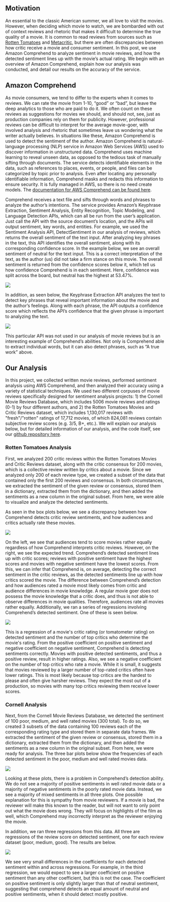 ## Motivation

An essential to the classic American summer, we all love to visit the movies. However, when deciding which movie to watch, we are bombarded with out of context reviews and rhetoric that makes it difficult to determine the true quality of a movie. It is common to read reviews from sources such as [Rotten Tomatoes](https://www.rottentomatoes.com/) and [Metacritic](https://www.metacritic.com/), but there are often discrepancies between how critic receive a movie and consumer sentiment. In this post, we use Amazon Comprehend to analyze sentiment in movie reviews, and how the detected sentiment lines up with the movie’s actual rating. We begin with an overview of Amazon Comprehend, explain how our analysis was conducted, and detail our results on the accuracy of the service.

## Amazon Comprehend
As movie consumers, we tend to differ to the experts when it comes to reviews. We can rate the movie from 1-10, “good” or “bad”, but leave the deep analytics to those who are paid to do it. We often count on these reviews as suggestions for movies we should, and should not, see, just as production companies rely on them for publicity. However, professional reviews can be difficult to interpret for the average movie-goer, with involved analysis and rhetoric that sometimes leave us wondering what the writer actually believes. In situations like these, Amazon Comprehend is used to detect the sentiment of the author.
Amazon Comprehend is natural-language processing (NLP) service in Amazon Web Services (AWS) used to discover information in unstructured data. Comprehend uses machine learning to reveal unseen data, as opposed to the tedious task of manually sifting through documents. The service detects identifiable elements in the data, such as references to places, events, or people, and files can be categorized by topic prior to analysis. Even after locating any personally identifiable information, Comprehend masks and redacts this information to ensure security. It is fully managed in AWS, so there is no need create models. The [documentation for AWS Comprehend can be found here](https://docs.aws.amazon.com/comprehend/latest/dg/comprehend-dg.pdf).


Comprehend receives a text file and sifts through words and phrases to analyze the author’s intentions. The service provides Amazon’s Keyphrase Extraction, Sentiment Analysis, Entity Recognition, Topic Modeling, and Language Detection APIs, which can all be run from the user’s application. Just call the API with the source document’s location, and the APIs will output sentiment, key words, and entities. For example, we used the Sentiment Analysis API, DetectSentiment in our analysis of reviews, which returns the overall sentiment of the text input. After analyzing key phrases in the text, this API identifies the overall sentiment, along with its corresponding confidence score. In the example below, we see an overall sentiment of neutral for the text input. This is a correct interpretation of the text, as the author (us) did not take a firm stance on this movie. The overall sentiment is returned from the confidence scores below it, which tell us how confidence Comprehend is in each sentiment. Here, confidence was split across the board, but neutral has the highest at 53.47%.

![](images/pic1.jpg)
 

In addition, as seen below, the Keyphrase Extraction API analyzes the text to detect key phrases that reveal important information about the movie and the author’s feelings. Along with each phrase, the API outputs a confidence score which reflects the API’s confidence that the given phrase is important to analyzing the text.

![](images/pic2.jpg)
 
This particular API was not used in our analysis of movie reviews but is an interesting example of Comprehend’s abilities. Not only is Comprehend able to extract individual words, but it can also detect phrases, such as “A true work” above.

## Our Analysis
In this project, we collected written movie reviews, performed sentiment analysis using AWS Comprehend, and then analyzed their accuracy using a variety of statistical techniques. We used two different corpuses of movie reviews specifically designed for sentiment analysis projects: 1) the Cornell Movie Reviews Database, which includes 5006 movie reviews and ratings (0-1) by four different authors, and 2) the Rotten Tomatoes Movies and Critic Reviews dataset, which includes 1,130,017 reviews with "fresh"/"rotten" ratings of 17,712 movies, of which 824,081 reviews contain subjective review scores (e.g. 3/5, B+, etc.). We will explain our analysis below, but for detailed information of our analysis, and the code itself, see our [github repository here](https://github.com/jperelm/QTM350FinalProject/blob/main/Final%20Project.ipynb).

### Rotten Tomatoes Analysis
First, we analyzed 200 critic reviews within the Rotten Tomatoes Movies and Critic Reviews dataset, along with the critic consensus for 200 movies, which is a collective review written by critics about a movie. Since we analyzed only 200 of each review type, we created a subset of the data that contained only the first 200 reviews and consensus. In both circumstances, we extracted the sentiment of the given review or consensus, stored them in a dictionary, extracted them from the dictionary, and then added the sentiments as a new column in the original subset. From here, we were able to visualize and analyze the detected sentiments.

As seen in the box plots below, we see a discrepancy between how Comprehend detects critic review sentiments, and how audiences and critics actually rate these movies.

![](images/pic3.PNG)

On the left, we see that audiences tend to score movies rather equally regardless of how Comprehend interprets critic reviews. However, on the right, we see the expected trend. Comprehend’s detected sentiment lines up with critic scores; reviews with positive sentiment have the highest scores and movies with negative sentiment have the lowest scores. From this, we can infer that Comprehend is, on average, detecting the correct sentiment in the critic reviews, as the detected sentiments line up with how critics scored the movie. The difference between Comprehend’s detection and how audiences rated a movie most likely comes from critic and audience differences in movie knowledge. A regular movie goer does not possess the movie knowledge that a critic does, and thus is not able to observe differences in movie qualities. Therefore, audiences rate all movies rather equally.
Additionally, we ran a series of regressions involving Comprehend’s detected sentiment. One of these is seen below.

![](images/pic4.jpg)
 
This is a regression of a movie's critic rating (or tomatometer rating) on detected sentiment and the number of top critics who determine the movie's rating. From the positive coefficient on positive sentiment and negative coefficient on negative sentiment, Comprehend is detecting sentiments correctly. Movies with positive detected sentiments, and thus a positive review, result in higher ratings. Also, we see a negative coefficient on the number of top critics who rate a movie. While it is small, it suggests that movies reviewed by a larger number of top-rated critics often have lower ratings. This is most likely because top critics are the hardest to please and often give harsher reviews. They expect the most out of a production, so movies with many top critics reviewing them receive lower scores.
### Cornell Analysis
Next, from the Cornell Movie Reviews Database, we detected the sentiment of 100 poor, medium, and well rated movies (300 total). To do so, we created 3 subsets of the data containing 100 reviews each of the corresponding rating type and stored them in separate data frames. We extracted the sentiment of the given review or consensus, stored them in a dictionary, extracted them from the dictionary, and then added the sentiments as a new column in the original subset.  From here, we were ready for analysis.
The three bar plots below show the frequencies of each detected sentiment in the poor, medium and well rated movies data.

![](images/pic6.PNG)
     

Looking at these plots, there is a problem in Comprehend’s detection ability. We do not see a majority of positive sentiments in well rated movie data or a majority of negative sentiments in the poorly rated movie data. Instead, we see a majority of mixed sentiments in all three plots. One possible explanation for this is sympathy from movie reviewers. If a movie is bad, the reviewer will make this known to the reader, but will not want to only point out what the movie does wrong. They will focus on highlights of the film as well, which Comprehend may incorrectly interpret as the reviewer enjoying the movie.

In addition, we ran three regressions from this data. All three are regressions of the review score on detected sentiment, one for each review dataset (poor, medium, good). The results are below.

![](images/pic7.jpg)
 
We see very small differences in the coefficients for each detected sentiment within and across regressions. For example, in the third regression, we would expect to see a larger coefficient on positive sentiment than any other coefficient, but this is not the case. The coefficient on positive sentiment is only slightly larger than that of neutral sentiment, suggesting that comprehend detects an equal amount of neutral and positive sentiments, when it should detect mostly positive.
